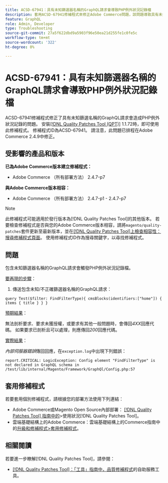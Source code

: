 ```yaml
---
title: ACSD-67941：具有未知篩選器名稱的GraphQL請求會導致PHP例外狀況記錄檔
description: 套用ACSD-67941修補程式來修正Adobe Commerce問題，該問題導致具有未知篩選名稱的GraphQL請求產生PHP例外狀況記錄檔。
feature: GraphQL
role: Admin, Developer
type: Troubleshooting
source-git-commit: 27a5f622dbd9a5903f96e50ea21d255fe1c0fe5c
workflow-type: tm+mt
source-wordcount: '322'
ht-degree: 0%

---
```



# ACSD-67941：具有未知篩選器名稱的GraphQL請求會導致PHP例外狀況記錄檔

ACSD-67941修補程式修正了具有未知篩選名稱的GraphQL請求會造成PHP例外狀況記錄的問題。 安裝[[!DNL Quality Patches Tool (QPT)]](/help/tools/quality-patches-tool/quality-patches-tool-to-self-serve-quality-patches.md) 1.1.72時，即可使用此修補程式。 修補程式ID為ACSD-67941。 請注意，此問題已排程在Adobe Commerce 2.4.9中修正。

## 受影響的產品和版本

**已為Adobe Commerce版本建立修補程式：**

* Adobe Commerce （所有部署方法） 2.4.7-p7

**與Adobe Commerce版本相容：**

* Adobe Commerce （所有部署方法） 2.4.7-p1 - 2.4.7-p7

>[!NOTE]
>
>此修補程式可能適用於發行版本為[!DNL Quality Patches Tool]的其他版本。 若要檢查修補程式是否與您的Adobe Commerce版本相容，請將`magento/quality-patches`套件更新至最新版本，並在[[!DNL Quality Patches Tool]上檢查相容性：搜尋修補程式頁面](https://experienceleague.adobe.com/tools/commerce-quality-patches/index.html)。 使用修補程式ID作為搜尋關鍵字，以尋找修補程式。

## 問題

包含未知篩選器名稱的GraphQL請求會觸發PHP例外狀況記錄檔。

<u>要再現的步驟</u>：

1. 傳送包含未知/不正確篩選器名稱的GraphQL請求：

```
query Test($filter: FindFilterType){ cmsBlocks(identifiers:["home"]) { items { title } } }
```

<u>預期結果</u>：

無法剖析要求、要求未獲授權，或要求有其他一般問題時，會傳回&#x200B;*4XX*&#x200B;回應代碼。 如果要求已剖析且可以處理，則應傳回&#x200B;*200*&#x200B;回應代碼。

<u>實際結果</u>：

*內部伺服器錯誤*&#x200B;傳回回應，在`exception.log`中出現下列錯誤：

```
report.CRITICAL: LogicException: Config element "FindFilterType" is not declared in GraphQL schema in /test/lib/internal/Magento/Framework/GraphQl/Config.php:57
```

## 套用修補程式

若要套用個別修補程式，請根據您的部署方法使用下列連結：

* Adobe Commerce或Magento Open Source內部部署： [[!DNL Quality Patches Tool] 指南中的](/help/tools/quality-patches-tool/usage.md)>使用狀況[!DNL Quality Patches Tool]。
* 雲端基礎結構上的Adobe Commerce：雲端基礎結構上的Commerce指南中的[升級和修補程式>套用修補程式](https://experienceleague.adobe.com/docs/commerce-cloud-service/user-guide/develop/upgrade/apply-patches.html)。

## 相關閱讀

若要進一步瞭解[!DNL Quality Patches Tool]，請參閱：

* [[!DNL Quality Patches Tool]：「工具」指南中，品質修補程式](/help/tools/quality-patches-tool/quality-patches-tool-to-self-serve-quality-patches.md)的自助服務工具。